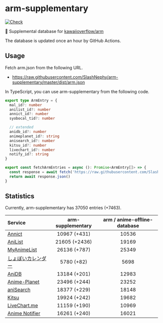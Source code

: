 # arm-supplementary

[![Check](https://github.com/SlashNephy/arm-supplementary/actions/workflows/check-node.yml/badge.svg)](https://github.com/SlashNephy/arm-supplementary/actions/workflows/check-node.yml)

💊 Supplemental database for [kawaiioverflow/arm](https://github.com/kawaiioverflow/arm)

The database is updated once an hour by GitHub Actions.

## Usage

Fetch arm.json from the following URL.

- https://raw.githubusercontent.com/SlashNephy/arm-supplementary/master/dist/arm.json

In TypeScript, you can use arm-supplementary from the following code.

```TypeScript
export type ArmEntry = {
  mal_id?: number
  anilist_id?: number
  annict_id?: number
  syobocal_tid?: number

  // extended
  anidb_id?: number
  animeplanet_id?: string
  anisearch_id?: number
  kitsu_id?: number
  livechart_id?: number
  notify_id?: string
}

export const fetchArmEntries = async (): Promise<ArmEntry[]> => {
  const response = await fetch('https://raw.githubusercontent.com/SlashNephy/arm-supplementary/master/dist/arm.json')
  return await response.json()
}
```

## Statistics

Currently, arm-supplementary has 37050 entries (+7463).

| Service                                     | arm-supplementary | arm / anime-offline-database |
| :------------------------------------------ | :---------------: | :--------------------------: |
| [Annict](https://annict.com)                |   10967 (+431)    |            10536             |
| [AniList](https://anilist.co)               |   21605 (+2436)   |            19169             |
| [MyAnimeList](https://myanimelist.net)      |   26136 (+787)    |            25349             |
| [しょぼいカレンダー](https://cal.syoboi.jp) |    5780 (+82)     |             5698             |
| [AniDB](https://anidb.net)                  |   13184 (+201)    |            12983             |
| [Anime-Planet](https://anime-planet.com)    |   23496 (+244)    |            23252             |
| [aniSearch](https://anisearch.com)          |   18377 (+229)    |            18148             |
| [Kitsu](https://kitsu.io)                   |   19924 (+242)    |            19682             |
| [LiveChart.me](https://livechart.me)        |   11159 (+190)    |            10969             |
| [Anime Notifier](https://notify.moe)        |   16261 (+240)    |            16021             |
